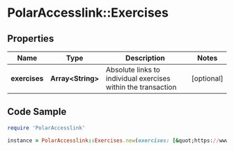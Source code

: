 # PolarAccesslink::Exercises

## Properties

Name | Type | Description | Notes
------------ | ------------- | ------------- | -------------
**exercises** | **Array&lt;String&gt;** | Absolute links to individual exercises within the transaction | [optional]

## Code Sample

```ruby
require 'PolarAccesslink'

instance = PolarAccesslink::Exercises.new(exercises: [&quot;https://www.polaraccesslink.com/v3/users/12/exercise-transactions/34/exercises/56&quot;,&quot;https://www.polaraccesslink.com/v3/users/12/exercise-transactions/34/exercises/120&quot;])
```


